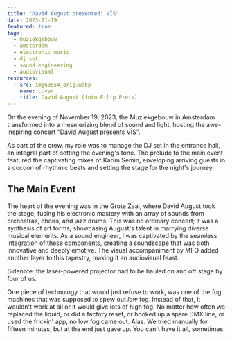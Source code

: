 ```yaml
---
title: "David August presented: VĪS"
date: 2023-11-19
featured: true
tags:
  - muziekgebouw
  - amsterdam
  - electronic music
  - dj set
  - sound engineering
  - audiovisual
resources:
  - src: img68554_orig.webp
    name: cover
    title: David August (foto Filip Preis)
---
```

On the evening of November 19, 2023, the Muziekgebouw in Amsterdam transformed into a mesmerizing blend of sound and light, hosting the awe-inspiring concert "David August presents VĪS".
<!--more-->
As part of the crew, my role was to manage the DJ set in the entrance hall, an integral part of setting the evening's tone. The prelude to the main event featured the captivating mixes of Karim Semin, enveloping arriving guests in a cocoon of rhythmic beats and setting the stage for the night's journey.

## The Main Event
The heart of the evening was in the Grote Zaal, where David August took the stage, fusing his electronic mastery with an array of sounds from orchestras, choirs, and jazz drums. This was no ordinary concert; it was a synthesis of art forms, showcasing August's talent in marrying diverse musical elements. As a sound engineer, I was captivated by the seamless integration of these components, creating a soundscape that was both innovative and deeply emotive. The visual accompaniment by MFO added another layer to this tapestry, making it an audiovisual feast.

Sidenote: the laser-powered projector had to be hauled on and off stage by four of us.

One piece of technology that would just refuse to work, was one of the fog machines that was supposed to spew out _low_ fog. Instead of that, it wouldn't work at all or it would give lots of high fog. No matter how often we replaced the liquid, or did a factory reset, or hooked up a spare DMX line, or used the frickin' app, no low fog came out. Alas. We tried manually for fifteen minutes, but at the end just gave up. You can't have it all, sometimes.